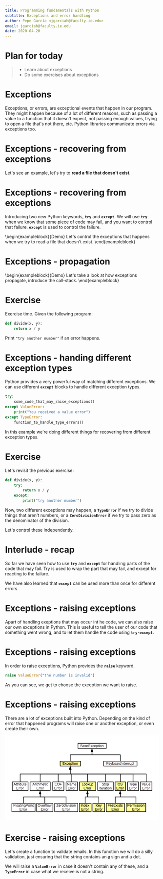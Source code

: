 ```yaml
---
title: Programming fundamentals with Python
subtitle: Exceptions and error handling
author: Pepe García <jgarciah@faculty.ie.edu>
email: jgarciah@faculty.ie.edu
date: 2020-04-20
---
```


# Plan for today

>- Learn about exceptions
>- Do some exercises about exceptions

# Exceptions

Exceptions, or errors, are exceptional events that happen in our program.  They
might happen because of a lot of different reasons, such as passing a value to a
function that it doesn't expect, not passing enough values, trying to open a
file that's not there, etc. Python libraries communicate errors via exceptions
too.

# Exceptions - recovering from exceptions

Let's see an example, let's try to **read a file that doesn't exist**.

# Exceptions - recovering from exceptions

Introducing two new Python keywords, **`try`** and **`except`**.   We will use
**`try`** when we know that some piece of code may fail, and you want to control
that failure.  **`except`** is used to control the failure.

\begin{exampleblock}{Demo} Let's control the exceptions that happens when we try
to read a file that doesn't exist. \end{exampleblock}

# Exceptions - propagation

\begin{exampleblock}{Demo} Let's take a look at how exceptions propagate, introduce the call-stack. \end{exampleblock}

# Exercise

Exercise time.  Given the following program:

```python
def divide(x, y):
    return x / y
```

Print `"try another number"` if an error happens.

# Exceptions - handing different exception types

Python provides a very powerful way of matching different exceptions.  We can
use different **`except`** blocks to handle different exception types.

```python
try:
    some_code_that_may_raise_exceptions()
except ValueError:
    print("You received a value error")
except TypeError:
    function_to_handle_type_errors()
```

In this example we're doing different things for recovering from different
exception types.

# Exercise

Let's revisit the previous exercise:

```python
def divide(x, y):
    try:
        return x / y
    except:
        print("try another number")
```

Now, two different exceptions may happen, a **`TypeError`** if we try to divide
things that aren't numbers, or a **`ZeroDivisionError`** if we try to pass zero
as the denominator of the division.

Let's control these independently.

# Interlude - recap

So far we have seen how to use **`try`** and **`except`** for handling parts of
the code that may fail.  Try is used to wrap the part that may fail, and except
for reacting to the failure.

We have also learned that **`except`** can be used more than once for different
errors.

# Exceptions - raising exceptions

Apart of handling exeptions that may occur int he code, we can also raise our
own exceptions in Python.  This is useful to tell the user of our code that
something went wrong, and to let them handle the code using **`try-except`**.

# Exceptions - raising exceptions

In order to raise exceptions, Python provides the **`raise`** keyword.

```python
raise ValueError("the number is invalid")
```

As you can see, we get to choose the exception we want to raise.

# Exceptions - raising exceptions

There are a lot of exceptions built into Python. Depending on the kind of error
that happened programs will raise one or another exception, or even create their
own.

![](./img/exceptions.png)

# Exercise - raising exceptions

Let's create a function to validate emails.  In this function we will do a silly
validation, just ensuring that the string contains an **`@`** sign and a dot.

We will raise a **`ValueError`** in case it doesn't contain any of these, and a
**`TypeError`** in case what we receive is not a string.
